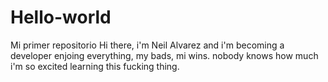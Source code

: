 # Hello-world
Mi primer repositorio
Hi there, i'm Neil Alvarez and i'm becoming a developer enjoing everything, my bads, mi wins.
nobody knows how much i'm so excited learning this fucking thing.
